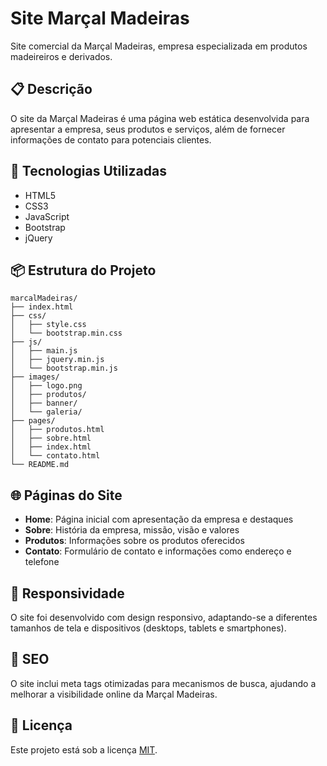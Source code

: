 # Site Marçal Madeiras

Site comercial da Marçal Madeiras, empresa especializada em produtos madeireiros e derivados.

## 📋 Descrição

O site da Marçal Madeiras é uma página web estática desenvolvida para apresentar a empresa, seus produtos e serviços, além de fornecer informações de contato para potenciais clientes.

## 🚀 Tecnologias Utilizadas

- HTML5
- CSS3
- JavaScript
- Bootstrap
- jQuery

## 📦 Estrutura do Projeto

```
marcalMadeiras/
├── index.html
├── css/
│   ├── style.css
│   └── bootstrap.min.css
├── js/
│   ├── main.js
│   ├── jquery.min.js
│   └── bootstrap.min.js
├── images/
│   ├── logo.png
│   ├── produtos/
│   ├── banner/
│   └── galeria/
├── pages/
│   ├── produtos.html
│   ├── sobre.html
│   ├── index.html
│   └── contato.html
└── README.md
```

## 🌐 Páginas do Site

- **Home**: Página inicial com apresentação da empresa e destaques
- **Sobre**: História da empresa, missão, visão e valores
- **Produtos**: Informações sobre os produtos oferecidos
- **Contato**: Formulário de contato e informações como endereço e telefone

## 📱 Responsividade

O site foi desenvolvido com design responsivo, adaptando-se a diferentes tamanhos de tela e dispositivos (desktops, tablets e smartphones).

## 📝 SEO

O site inclui meta tags otimizadas para mecanismos de busca, ajudando a melhorar a visibilidade online da Marçal Madeiras.

## 📄 Licença

Este projeto está sob a licença [MIT](https://opensource.org/licenses/MIT).
